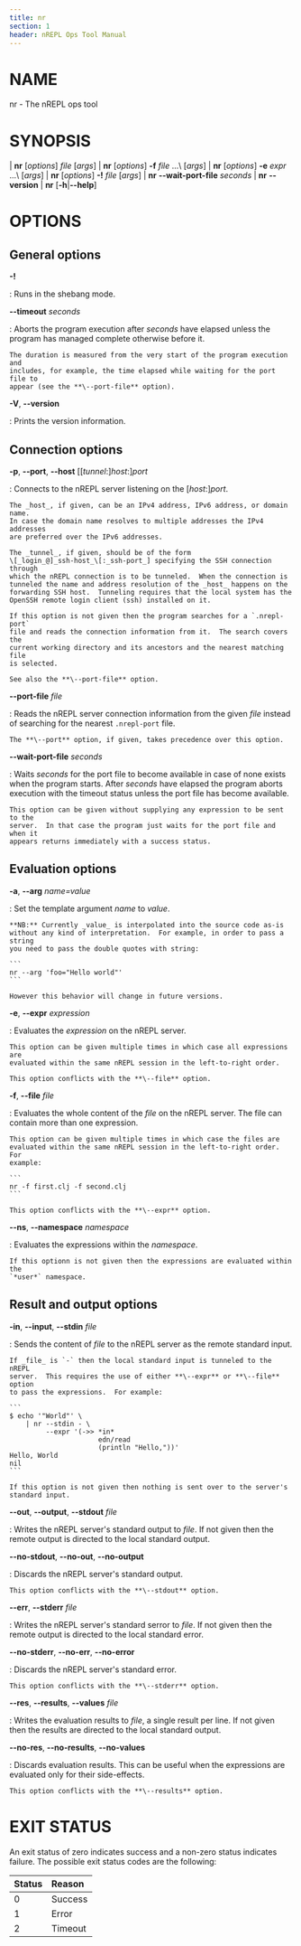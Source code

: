 ```yaml
---
title: nr
section: 1
header: nREPL Ops Tool Manual
---
```


# NAME

nr - The nREPL ops tool

# SYNOPSIS

| **nr** \[_options_] _file_ \[_args_]
| **nr** \[_options_] **-f** _file_ ...\ \[_args_]
| **nr** \[_options_] **-e** _expr_ ...\ \[_args_]
| **nr** \[_options_] **-!** _file_ \[_args_]
| **nr** **\--wait-port-file** _seconds_
| **nr** **\--version**
| **nr** \[**-h**|**\--help**]

# OPTIONS

## General options

**-!**

:   Runs in the shebang mode.

**\--timeout** _seconds_

:   Aborts the program execution after _seconds_ have elapsed unless the
    program has managed complete otherwise before it.

    The duration is measured from the very start of the program execution and
    includes, for example, the time elapsed while waiting for the port file to
    appear (see the **\--port-file** option).

**-V**, **\--version**

:   Prints the version information.

## Connection options

**-p**, **\--port**, **\--host** \[\[_tunnel_:]_host_:]_port_

:   Connects to the nREPL server listening on the \[_host_:]_port_.

    The _host_, if given, can be an IPv4 address, IPv6 address, or domain name.
    In case the domain name resolves to multiple addresses the IPv4 addresses
    are preferred over the IPv6 addresses.

    The _tunnel_, if given, should be of the form
    \[_login_@]_ssh-host_\[:_ssh-port_] specifying the SSH connection through
    which the nREPL connection is to be tunneled.  When the connection is
    tunneled the name and address resolution of the _host_ happens on the
    forwarding SSH host.  Tunneling requires that the local system has the
    OpenSSH remote login client (ssh) installed on it.

    If this option is not given then the program searches for a `.nrepl-port`
    file and reads the connection information from it.  The search covers the
    current working directory and its ancestors and the nearest matching file
    is selected.

    See also the **\--port-file** option.

**\--port-file** _file_

:   Reads the nREPL server connection information from the given _file_ instead
    of searching for the nearest `.nrepl-port` file.

    The **\--port** option, if given, takes precedence over this option.

**\--wait-port-file** _seconds_

:   Waits _seconds_ for the port file to become available in case of none exists
    when the program starts.  After _seconds_ have elapsed the program aborts
    execution with the timeout status unless the port file has become available.

    This option can be given without supplying any expression to be sent to the
    server.  In that case the program just waits for the port file and when it
    appears returns immediately with a success status.

## Evaluation options

**-a**, **\--arg** _name=value_

:   Set the template argument _name_ to _value_.

    **NB:** Currently _value_ is interpolated into the source code as-is
    without any kind of interpretation.  For example, in order to pass a string
    you need to pass the double quotes with string:

    ```
    nr --arg 'foo="Hello world"'
    ```

    However this behavior will change in future versions.

**-e**, **\--expr** _expression_

:   Evaluates the _expression_ on the nREPL server.

    This option can be given multiple times in which case all expressions are
    evaluated within the same nREPL session in the left-to-right order.

    This option conflicts with the **\--file** option.

**-f**, **\--file** _file_

:   Evaluates the whole content of the _file_ on the nREPL server.  The file
    can contain more than one expression.

    This option can be given multiple times in which case the files are
    evaluated within the same nREPL session in the left-to-right order.  For
    example:

    ```
    nr -f first.clj -f second.clj
    ```

    This option conflicts with the **\--expr** option.

**\--ns**, **\--namespace** _namespace_

:   Evaluates the expressions within the _namespace_.

    If this optionn is not given then the expressions are evaluated within the
    `*user*` namespace.

## Result and output options

**\-in**, **\--input**, **\--stdin** _file_

:   Sends the content of _file_ to the nREPL server as the remote standard input.

    If _file_ is `-` then the local standard input is tunneled to the nREPL
    server.  This requires the use of either **\--expr** or **\--file** option
    to pass the expressions.  For example:

    ```
    $ echo '"World"' \
        | nr --stdin - \
             --expr '(->> *in*
                          edn/read
                          (println "Hello,"))'
    Hello, World
    nil
    ```

    If this option is not given then nothing is sent over to the server's
    standard input.

**\--out**, **\--output**, **\--stdout** _file_

:   Writes the nREPL server's standard output to _file_.  If not given then the
    remote output is directed to the local standard output.

**\--no-stdout**, **\--no-out**, **\--no-output**

:   Discards the nREPL server's standard output.

    This option conflicts with the **\--stdout** option.

**\--err**, **\--stderr** _file_

:   Writes the nREPL server's standard serror to _file_.  If not given then the
    remote output is directed to the local standard error.

**\--no-stderr**, **\--no-err**, **\--no-error**

:   Discards the nREPL server's standard error.

    This option conflicts with the **\--stderr** option.

**\--res**, **\--results**, **\--values** _file_

:   Writes the evaluation results to _file_, a single result per line.  If not
    given then the results are directed to the local standard output.

**\--no-res**, **\--no-results**, **\--no-values**

:   Discards evaluation results.  This can be useful when the expressions are
    evaluated only for their side-effects.

    This option conflicts with the **\--results** option.

# EXIT STATUS

An exit status of zero indicates success and a non-zero status indicates
failure. The possible exit status codes are the following:

| Status | Reason  |
|:-------|:--------|
| 0      | Success |
| 1      | Error   |
| 2      | Timeout |
